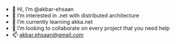 - 👋 Hi, I’m @akbar-ehsaan
- 👀 I’m interested in .net with distributed architecture
- 🌱 I’m currently learning akka.net
- 💞️ I’m looking to collaborate on every project that you need help
- 📫 akbar.ehsaan@gmail.com

<!---
akbar-ehsaan/akbar-ehsaan is a ✨ special ✨ repository because its `README.md` (this file) appears on your GitHub profile.
You can click the Preview link to take a look at your changes.
--->
